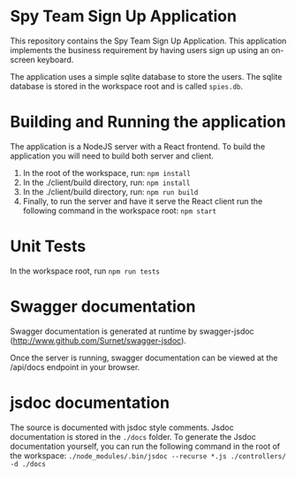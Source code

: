 # Spy Team Sign Up Application

This repository contains the Spy Team Sign Up Application.  This application implements the business requirement by having users sign up using an on-screen keyboard.

The application uses a simple sqlite database to store the users.  The sqlite database is stored in the workspace root and is called ```spies.db```.

# Building and Running the application
The application is a NodeJS server with a React frontend. To build the application you will need to build both server and client.

1. In the root of the workspace, run: ```npm install```
3. In the ./client/build directory, run: ```npm install```
4. In the ./client/build directory, run: ```npm run build```
5. Finally, to run the server and have it serve the React client run the following command in the workspace root: ```npm start```

# Unit Tests
In the workspace root, run ```npm run tests```

# Swagger documentation
Swagger documentation is generated at runtime by swagger-jsdoc (http://www.github.com/Surnet/swagger-jsdoc).

Once the server is running, swagger documentation can be viewed at the /api/docs endpoint in your browser.

# jsdoc documentation
The source is documented with jsdoc style comments.  Jsdoc documentation is stored in the ```./docs``` folder. To generate the Jsdoc documentation yourself, you can run the following command in the root of the workspace:
```./node_modules/.bin/jsdoc --recurse *.js ./controllers/ -d ./docs```

